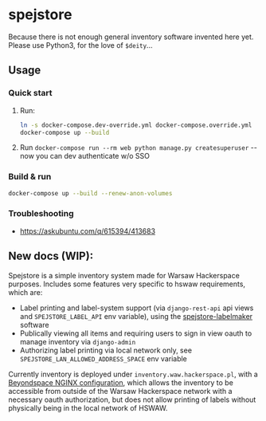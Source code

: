# spejstore

Because there is not enough general inventory software invented here yet.
Please use Python3, for the love of `$deity`...

## Usage

### Quick start

1. Run:
   ```sh
   ln -s docker-compose.dev-override.yml docker-compose.override.yml
   docker-compose up --build
   ```
2. Run `docker-compose run --rm web python manage.py createsuperuser` -- now you can dev authenticate w/o SSO

### Build & run

```sh
docker-compose up --build --renew-anon-volumes
```

### Troubleshooting

- https://askubuntu.com/q/615394/413683

## New docs (WIP):

Spejstore is a simple inventory system made for Warsaw Hackerspace purposes. Includes some features very specific to hswaw requirements, which are:

- Label printing and label-system support (via `django-rest-api` api views and `SPEJSTORE_LABEL_API` env variable), using the [spejstore-labelmaker](https://code.hackerspace.pl/informatic/spejstore-labelmaker/) software
- Publically viewing all items and requiring users to sign in view oauth to manage inventory via `django-admin`
- Authorizing label printing via local network only, see `SPEJSTORE_LAN_ALLOWED_ADDRESS_SPACE` env variable

Currently inventory is deployed under `inventory.waw.hackerspace.pl`, with a [Beyondspace NGINX configuration](https://cs.hackerspace.pl/hscloud/-/blob/hswaw/machines/customs.hackerspace.pl/beyondspace.nix), which allows the inventory to be accessible from outside of the Warsaw Hackerspace network with a necessary oauth authorization, but does not allow printing of labels without physically being in the local network of HSWAW.
